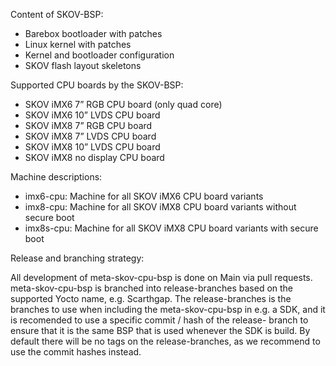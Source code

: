 
Content of SKOV-BSP:
- Barebox bootloader with patches
- Linux kernel with patches
- Kernel and bootloader configuration 
- SKOV flash layout skeletons

Supported CPU boards by the SKOV-BSP:
- SKOV iMX6 7” RGB CPU board (only quad core)
- SKOV iMX6 10” LVDS CPU board 
- SKOV iMX8 7” RGB CPU board 
- SKOV iMX8 7” LVDS CPU board 
- SKOV iMX8 10” LVDS CPU board 
- SKOV iMX8 no display CPU board 

Machine descriptions:
- imx6-cpu: Machine for all SKOV iMX6 CPU board variants
- imx8-cpu: Machine for all SKOV iMX8 CPU board variants without secure boot
- imx8s-cpu: Machine for all SKOV iMX8 CPU board variants with secure boot

Release and branching strategy:

All development of meta-skov-cpu-bsp is done on Main via pull requests.
meta-skov-cpu-bsp is branched into release-branches based on the supported Yocto name, e.g. Scarthgap. The release-branches is the branches to use when including the meta-skov-cpu-bsp in e.g. a SDK, and it is recomended to use a specific commit / hash of the release- branch to ensure that it is the same BSP that is used whenever the SDK is build.
By default there will be no tags on the release-branches, as we recommend to use the commit hashes instead.  

